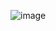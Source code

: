 ![image](https://github.com/KesiaRocha/pdm2-241/assets/124710521/bf967564-33b6-473f-8bf1-836d347e6bae)
